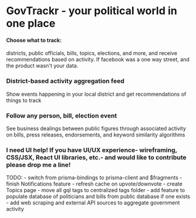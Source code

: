 # GovTrackr - your political world in one place

#### Choose what to track: 
districts, public officials, bills, topics, elections, and more, and receive recommendations based on activity. If facebook was a one way street, and the product wasn't your data. 

### District-based activity aggregation feed

Show events happening in your local district and get recommendations of things to track

### Follow any person, bill, election event

See business dealings between public figures through associated activity on bills, press releases, endorsements, and keyword similarity algorithms

### I need UI help! If you have UI/UX experience- wireframing, CSS/JSX, React UI libraries, etc.- and would like to contribute please drop me a line!

TODO:
    - switch from prisma-bindings to prisma-client and $fragments
    - finish Notifications feature
    - refresh cache on upvote/downvote
    - create Topics page
    - move all gql tags to centralized tags folder
    - add feature to populate database of politicians and bills from public database if one exists
    - add web scraping and external API sources to aggregate government activity

